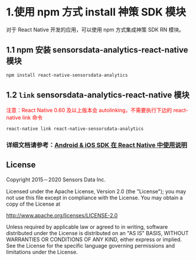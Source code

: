 # 1.使用 npm 方式 install 神策 SDK 模块

对于 React Native 开发的应用，可以使用 npm 方式集成神策 SDK RN 模块。

## 1.1 npm 安装 sensorsdata-analytics-react-native 模块

```sh
npm install react-native-sensorsdata-analytics
```

## 1.2 `link` sensorsdata-analytics-react-native 模块

<span style="color:red">注意：React Native 0.60 及以上版本会 autolinking，不需要执行下边的 react-native link 命令</span>
```sh
react-native link react-native-sensorsdata-analytics
```


### 详细文档请参考：[Android & iOS SDK 在 React Native 中使用说明](https://www.sensorsdata.cn/manual/sdk_reactnative.html)

## License

Copyright 2015－2020 Sensors Data Inc.

Licensed under the Apache License, Version 2.0 (the "License");
you may not use this file except in compliance with the License.
You may obtain a copy of the License at

http://www.apache.org/licenses/LICENSE-2.0

Unless required by applicable law or agreed to in writing, software
distributed under the License is distributed on an "AS IS" BASIS,
WITHOUT WARRANTIES OR CONDITIONS OF ANY KIND, either express or implied.
See the License for the specific language governing permissions and
limitations under the License.
